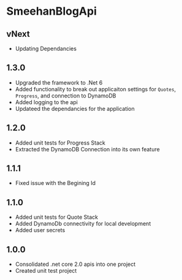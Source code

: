 # SmeehanBlogApi

## vNext

- Updating Dependancies

## 1.3.0

- Upgraded the framework to .Net 6
- Added functionality to break out applicaiton settings
for `Quotes`, `Progress`, and connection to DynamoDB
- Added logging to the api
- Updateed the dependancies for the application

## 1.2.0

- Added unit tests for Progress Stack
- Extracted the DynamoDB Connection into its own feature

## 1.1.1

- Fixed issue with the Begining Id

## 1.1.0

- Added unit tests for Quote Stack
- Added DynamoDb connectivity for local development
- Added user secrets

## 1.0.0

- Consolidated .net core 2.0 apis into one project
- Created unit test project